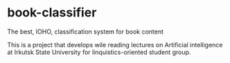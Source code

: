 # book-classifier
The best, IOHO, classification system for book content

This is a project that develops wile reading lectures on Artificial intelligence at Irkutsk State University for linquistics-oriented student group.

